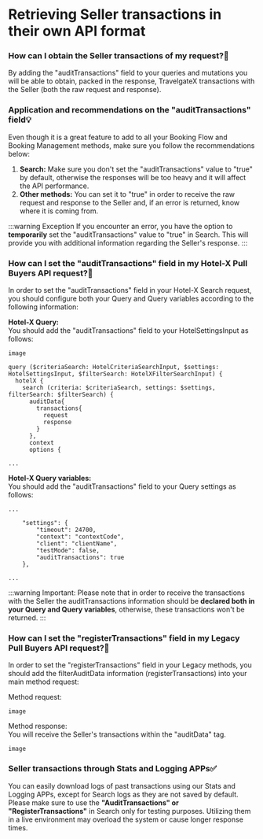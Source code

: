 ﻿---
sidebar_position: 3
---

# Retrieving Seller transactions in their own API format

### How can I obtain the Seller transactions of my request?🔎
By adding the "auditTransactions" field to your queries and mutations you will be able to obtain, packed in the response, TravelgateX transactions with the Seller (both the raw request and response).

### Application and recommendations on the "auditTransactions" field💡
Even though it is a great feature to add to all your Booking Flow and Booking Management methods, make sure you follow the recommendations below:

1. **Search:** Make sure you don't set the "auditTransactions" value to "true" by default, otherwise the responses will be too heavy and it will affect the API performance.
1. **Other methods:** You can set it to "true" in order to receive the raw request and response to the Seller and, if an error is returned, know where it is coming from.

:::warning Exception
If you encounter an error, you have the option to **temporarily** set the "auditTransactions" value to "true" in Search. This will provide you with additional information regarding the Seller's response.
:::

### How can I set the "auditTransactions" field in my Hotel-X Pull Buyers API request?🚀
In order to set the "auditTransactions" field in your Hotel-X Search request, you should configure both your Query and Query variables according to the following information:

**Hotel-X Query:**  
You should add the "auditTransactions" field to your HotelSettingsInput as follows:

```
image
```

```
query ($criteriaSearch: HotelCriteriaSearchInput, $settings: HotelSettingsInput, $filterSearch: HotelXFilterSearchInput) {
  hotelX {
    search (criteria: $criteriaSearch, settings: $settings, filterSearch: $filterSearch) {
      auditData{
        transactions{
          request
          response
        }
      },
      context
      options {

...
```

**Hotel-X Query variables:**  
You should add the "auditTransactions" field to your Query settings as follows:
```
...

    "settings": {
        "timeout": 24700,
        "context": "contextCode",
        "client": "clientName",
        "testMode": false,
        "auditTransactions": true
    },

...
```

:::warning Important:
Please note that in order to receive the transactions with the Seller the auditTransactions information should be **declared both in your Query and Query variables**, otherwise, these transactions won't be returned.
:::

 
### How can I set the "registerTransactions" field in my Legacy Pull Buyers API request?🚀
In order to set the "registerTransactions" field in your Legacy methods, you should add the filterAuditData information (registerTransactions) into your main method request:

Method request:

```
image
```

Method response:  
You will receive the Seller's transactions within the "auditData" tag.

```
image
```

### Seller transactions through Stats and Logging APPs✅
You can easily download logs of past transactions using our Stats and Logging APPs, except for Search logs as they are not saved by default.
Please make sure to use the **"AuditTransactions" or "RegisterTransactions"** in Search only for testing purposes. Utilizing them in a live environment may overload the system or cause longer response times.

